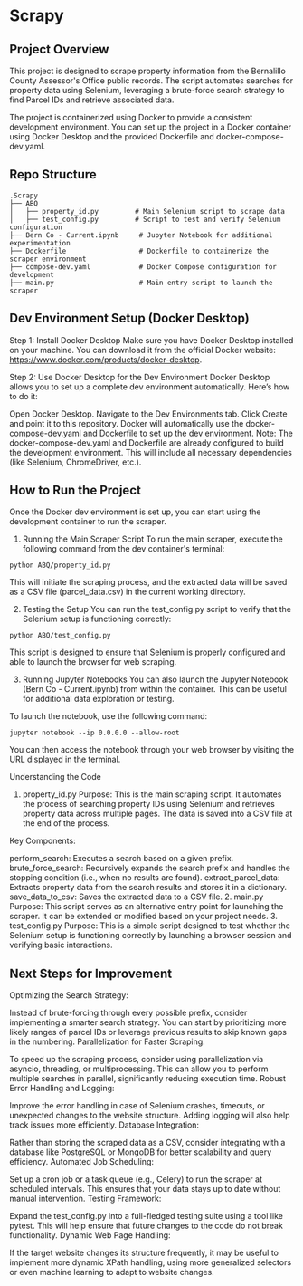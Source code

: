 # Scrapy

## Project Overview
This project is designed to scrape property information from the Bernalillo County Assessor's Office public records. The script automates searches for property data using Selenium, leveraging a brute-force search strategy to find Parcel IDs and retrieve associated data.

The project is containerized using Docker to provide a consistent development environment. You can set up the project in a Docker container using Docker Desktop and the provided Dockerfile and docker-compose-dev.yaml.

## Repo Structure
```
.Scrapy
├── ABQ
│   ├── property_id.py         # Main Selenium script to scrape data
│   ├── test_config.py         # Script to test and verify Selenium configuration
├── Bern Co - Current.ipynb     # Jupyter Notebook for additional experimentation
├── Dockerfile                  # Dockerfile to containerize the scraper environment
├── compose-dev.yaml            # Docker Compose configuration for development
├── main.py                     # Main entry script to launch the scraper
```
## Dev Environment Setup (Docker Desktop)
Step 1: Install Docker Desktop
Make sure you have Docker Desktop installed on your machine. You can download it from the official Docker website: https://www.docker.com/products/docker-desktop.

Step 2: Use Docker Desktop for the Dev Environment
Docker Desktop allows you to set up a complete dev environment automatically. Here’s how to do it:

Open Docker Desktop.
Navigate to the Dev Environments tab.
Click Create and point it to this repository.
Docker will automatically use the docker-compose-dev.yaml and Dockerfile to set up the dev environment.
Note: The docker-compose-dev.yaml and Dockerfile are already configured to build the development environment. This will include all necessary dependencies (like Selenium, ChromeDriver, etc.).

## How to Run the Project
Once the Docker dev environment is set up, you can start using the development container to run the scraper.

1. Running the Main Scraper Script
To run the main scraper, execute the following command from the dev container's terminal:
```
python ABQ/property_id.py
```
This will initiate the scraping process, and the extracted data will be saved as a CSV file (parcel_data.csv) in the current working directory.

2. Testing the Setup
You can run the test_config.py script to verify that the Selenium setup is functioning correctly:

```
python ABQ/test_config.py
```
This script is designed to ensure that Selenium is properly configured and able to launch the browser for web scraping.

3. Running Jupyter Notebooks
You can also launch the Jupyter Notebook (Bern Co - Current.ipynb) from within the container. This can be useful for additional data exploration or testing.

To launch the notebook, use the following command:
```
jupyter notebook --ip 0.0.0.0 --allow-root
```
You can then access the notebook through your web browser by visiting the URL displayed in the terminal.

Understanding the Code
1. property_id.py
Purpose: This is the main scraping script. It automates the process of searching property IDs using Selenium and retrieves property data across multiple pages. The data is saved into a CSV file at the end of the process.

Key Components:

perform_search: Executes a search based on a given prefix.
brute_force_search: Recursively expands the search prefix and handles the stopping condition (i.e., when no results are found).
extract_parcel_data: Extracts property data from the search results and stores it in a dictionary.
save_data_to_csv: Saves the extracted data to a CSV file.
2. main.py
Purpose: This script serves as an alternative entry point for launching the scraper. It can be extended or modified based on your project needs.
3. test_config.py
Purpose: This is a simple script designed to test whether the Selenium setup is functioning correctly by launching a browser session and verifying basic interactions.

## Next Steps for Improvement
Optimizing the Search Strategy:

Instead of brute-forcing through every possible prefix, consider implementing a smarter search strategy. You can start by prioritizing more likely ranges of parcel IDs or leverage previous results to skip known gaps in the numbering.
Parallelization for Faster Scraping:

To speed up the scraping process, consider using parallelization via asyncio, threading, or multiprocessing. This can allow you to perform multiple searches in parallel, significantly reducing execution time.
Robust Error Handling and Logging:

Improve the error handling in case of Selenium crashes, timeouts, or unexpected changes to the website structure. Adding logging will also help track issues more efficiently.
Database Integration:

Rather than storing the scraped data as a CSV, consider integrating with a database like PostgreSQL or MongoDB for better scalability and query efficiency.
Automated Job Scheduling:

Set up a cron job or a task queue (e.g., Celery) to run the scraper at scheduled intervals. This ensures that your data stays up to date without manual intervention.
Testing Framework:

Expand the test_config.py into a full-fledged testing suite using a tool like pytest. This will help ensure that future changes to the code do not break functionality.
Dynamic Web Page Handling:

If the target website changes its structure frequently, it may be useful to implement more dynamic XPath handling, using more generalized selectors or even machine learning to adapt to website changes.
